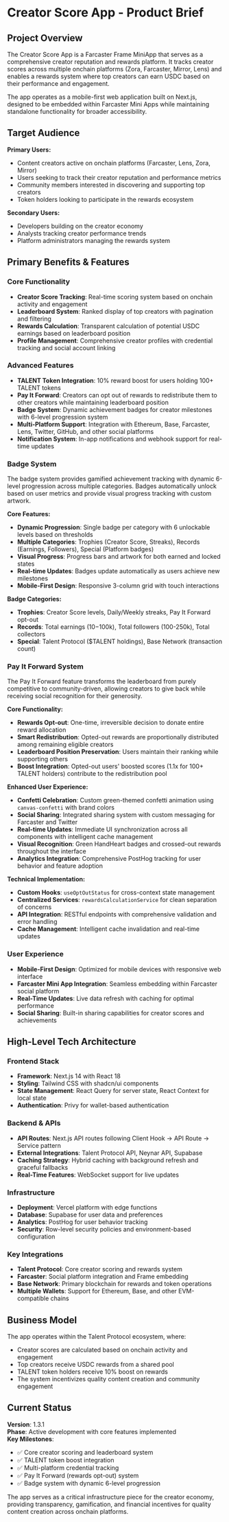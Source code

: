 # Creator Score App - Product Brief

## Project Overview

The Creator Score App is a Farcaster Frame MiniApp that serves as a comprehensive creator reputation and rewards platform. It tracks creator scores across multiple onchain platforms (Zora, Farcaster, Mirror, Lens) and enables a rewards system where top creators can earn USDC based on their performance and engagement.

The app operates as a mobile-first web application built on Next.js, designed to be embedded within Farcaster Mini Apps while maintaining standalone functionality for broader accessibility.

## Target Audience

**Primary Users:**
- Content creators active on onchain platforms (Farcaster, Lens, Zora, Mirror)
- Users seeking to track their creator reputation and performance metrics
- Community members interested in discovering and supporting top creators
- Token holders looking to participate in the rewards ecosystem

**Secondary Users:**
- Developers building on the creator economy
- Analysts tracking creator performance trends
- Platform administrators managing the rewards system

## Primary Benefits & Features

### Core Functionality
- **Creator Score Tracking**: Real-time scoring system based on onchain activity and engagement
- **Leaderboard System**: Ranked display of top creators with pagination and filtering
- **Rewards Calculation**: Transparent calculation of potential USDC earnings based on leaderboard position
- **Profile Management**: Comprehensive creator profiles with credential tracking and social account linking

### Advanced Features
- **TALENT Token Integration**: 10% reward boost for users holding 100+ TALENT tokens
- **Pay It Forward**: Creators can opt out of rewards to redistribute them to other creators while maintaining leaderboard position
- **Badge System**: Dynamic achievement badges for creator milestones with 6-level progression system
- **Multi-Platform Support**: Integration with Ethereum, Base, Farcaster, Lens, Twitter, GitHub, and other social platforms
- **Notification System**: In-app notifications and webhook support for real-time updates

### Badge System
The badge system provides gamified achievement tracking with dynamic 6-level progression across multiple categories. Badges automatically unlock based on user metrics and provide visual progress tracking with custom artwork.

**Core Features:**
- **Dynamic Progression**: Single badge per category with 6 unlockable levels based on thresholds
- **Multiple Categories**: Trophies (Creator Score, Streaks), Records (Earnings, Followers), Special (Platform badges)
- **Visual Progress**: Progress bars and artwork for both earned and locked states
- **Real-time Updates**: Badges update automatically as users achieve new milestones
- **Mobile-First Design**: Responsive 3-column grid with touch interactions

**Badge Categories:**
- **Trophies**: Creator Score levels, Daily/Weekly streaks, Pay It Forward opt-out
- **Records**: Total earnings ($10-$100k), Total followers (100-250k), Total collectors
- **Special**: Talent Protocol ($TALENT holdings), Base Network (transaction count)

### Pay It Forward System
The Pay It Forward feature transforms the leaderboard from purely competitive to community-driven, allowing creators to give back while receiving social recognition for their generosity.

**Core Functionality:**
- **Rewards Opt-out**: One-time, irreversible decision to donate entire reward allocation
- **Smart Redistribution**: Opted-out rewards are proportionally distributed among remaining eligible creators
- **Leaderboard Position Preservation**: Users maintain their ranking while supporting others
- **Boost Integration**: Opted-out users' boosted scores (1.1x for 100+ TALENT holders) contribute to the redistribution pool

**Enhanced User Experience:**
- **Confetti Celebration**: Custom green-themed confetti animation using `canvas-confetti` with brand colors
- **Social Sharing**: Integrated sharing system with custom messaging for Farcaster and Twitter
- **Real-time Updates**: Immediate UI synchronization across all components with intelligent cache management
- **Visual Recognition**: Green HandHeart badges and crossed-out rewards throughout the interface
- **Analytics Integration**: Comprehensive PostHog tracking for user behavior and feature adoption

**Technical Implementation:**
- **Custom Hooks**: `useOptOutStatus` for cross-context state management
- **Centralized Services**: `rewardsCalculationService` for clean separation of concerns
- **API Integration**: RESTful endpoints with comprehensive validation and error handling
- **Cache Management**: Intelligent cache invalidation and real-time updates

### User Experience
- **Mobile-First Design**: Optimized for mobile devices with responsive web interface
- **Farcaster Mini App Integration**: Seamless embedding within Farcaster social platform
- **Real-Time Updates**: Live data refresh with caching for optimal performance
- **Social Sharing**: Built-in sharing capabilities for creator scores and achievements

## High-Level Tech Architecture

### Frontend Stack
- **Framework**: Next.js 14 with React 18
- **Styling**: Tailwind CSS with shadcn/ui components
- **State Management**: React Query for server state, React Context for local state
- **Authentication**: Privy for wallet-based authentication

### Backend & APIs
- **API Routes**: Next.js API routes following Client Hook → API Route → Service pattern
- **External Integrations**: Talent Protocol API, Neynar API, Supabase
- **Caching Strategy**: Hybrid caching with background refresh and graceful fallbacks
- **Real-Time Features**: WebSocket support for live updates

### Infrastructure
- **Deployment**: Vercel platform with edge functions
- **Database**: Supabase for user data and preferences
- **Analytics**: PostHog for user behavior tracking
- **Security**: Row-level security policies and environment-based configuration

### Key Integrations
- **Talent Protocol**: Core creator scoring and rewards system
- **Farcaster**: Social platform integration and Frame embedding
- **Base Network**: Primary blockchain for rewards and token operations
- **Multiple Wallets**: Support for Ethereum, Base, and other EVM-compatible chains

## Business Model

The app operates within the Talent Protocol ecosystem, where:
- Creator scores are calculated based on onchain activity and engagement
- Top creators receive USDC rewards from a shared pool
- TALENT token holders receive 10% boost on rewards
- The system incentivizes quality content creation and community engagement

## Current Status

**Version**: 1.3.1  
**Phase**: Active development with core features implemented  
**Key Milestones**: 
- ✅ Core creator scoring and leaderboard system
- ✅ TALENT token boost integration
- ✅ Multi-platform credential tracking
- ✅ Pay It Forward (rewards opt-out) system
- ✅ Badge system with dynamic 6-level progression

The app serves as a critical infrastructure piece for the creator economy, providing transparency, gamification, and financial incentives for quality content creation across onchain platforms.
